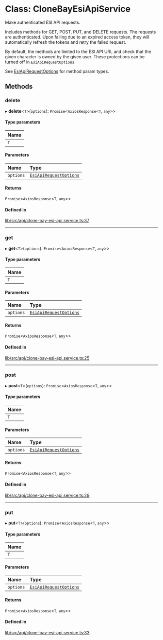 # Class: CloneBayEsiApiService

Make authenticated ESI API requests.

Includes methods for GET, POST, PUT, and DELETE requests. The requests are
authenticated. Upon failing due to an expired access token, they will
automatically refresh the tokens and retry the failed request.

By default, the methods are limited to the ESI API URL and check that the
given character is owned by the given user. These protections can be turned
off in `EsiApiRequestOptions`.

See [EsiApiRequestOptions](../interfaces/EsiApiRequestOptions.md) for method param types.

## Methods

### delete

▸ **delete**\<`T`\>(`options`): `Promise`\<`AxiosResponse`\<`T`, `any`\>\>

#### Type parameters

| Name |
| :------ |
| `T` |

#### Parameters

| Name | Type |
| :------ | :------ |
| `options` | [`EsiApiRequestOptions`](../interfaces/EsiApiRequestOptions.md) |

#### Returns

`Promise`\<`AxiosResponse`\<`T`, `any`\>\>

#### Defined in

[lib/src/api/clone-bay-esi-api.service.ts:37](https://github.com/joonashak/nestjs-clone-bay/blob/37c762a/lib/src/api/clone-bay-esi-api.service.ts#L37)

___

### get

▸ **get**\<`T`\>(`options`): `Promise`\<`AxiosResponse`\<`T`, `any`\>\>

#### Type parameters

| Name |
| :------ |
| `T` |

#### Parameters

| Name | Type |
| :------ | :------ |
| `options` | [`EsiApiRequestOptions`](../interfaces/EsiApiRequestOptions.md) |

#### Returns

`Promise`\<`AxiosResponse`\<`T`, `any`\>\>

#### Defined in

[lib/src/api/clone-bay-esi-api.service.ts:25](https://github.com/joonashak/nestjs-clone-bay/blob/37c762a/lib/src/api/clone-bay-esi-api.service.ts#L25)

___

### post

▸ **post**\<`T`\>(`options`): `Promise`\<`AxiosResponse`\<`T`, `any`\>\>

#### Type parameters

| Name |
| :------ |
| `T` |

#### Parameters

| Name | Type |
| :------ | :------ |
| `options` | [`EsiApiRequestOptions`](../interfaces/EsiApiRequestOptions.md) |

#### Returns

`Promise`\<`AxiosResponse`\<`T`, `any`\>\>

#### Defined in

[lib/src/api/clone-bay-esi-api.service.ts:29](https://github.com/joonashak/nestjs-clone-bay/blob/37c762a/lib/src/api/clone-bay-esi-api.service.ts#L29)

___

### put

▸ **put**\<`T`\>(`options`): `Promise`\<`AxiosResponse`\<`T`, `any`\>\>

#### Type parameters

| Name |
| :------ |
| `T` |

#### Parameters

| Name | Type |
| :------ | :------ |
| `options` | [`EsiApiRequestOptions`](../interfaces/EsiApiRequestOptions.md) |

#### Returns

`Promise`\<`AxiosResponse`\<`T`, `any`\>\>

#### Defined in

[lib/src/api/clone-bay-esi-api.service.ts:33](https://github.com/joonashak/nestjs-clone-bay/blob/37c762a/lib/src/api/clone-bay-esi-api.service.ts#L33)
